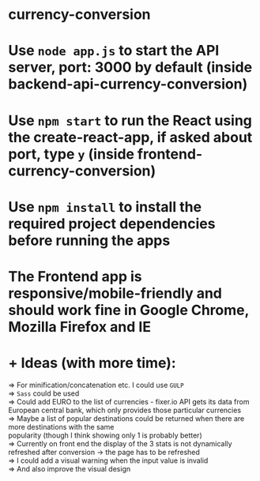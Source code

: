 # currency-conversion
# Use `node app.js` to start the API server, port: 3000 by default (inside backend-api-currency-conversion)
# Use `npm start` to run the React using the create-react-app, if asked about port, type `y` (inside frontend-currency-conversion)
# Use `npm install` to install the required project dependencies before running the apps
# The Frontend app is responsive/mobile-friendly and should work fine in Google Chrome, Mozilla Firefox and IE

# + Ideas (with more time):  
=> For minification/concatenation etc. I could use `GULP`  
=> `Sass` could be used  
=> Could add EURO to the list of currencies - fixer.io API gets its data from European central bank, which only provides   those particular currencies  
=> Maybe a list of popular destinations could be returned when there are more destinations with the same  
popularity (though I think showing only 1 is probably better)  
=> Currently on front end the display of the 3 stats is not dynamically refreshed after conversion -> the page has to be   refreshed  
=> I could add a visual warning when the input value is invalid  
=> And also improve the visual design  
